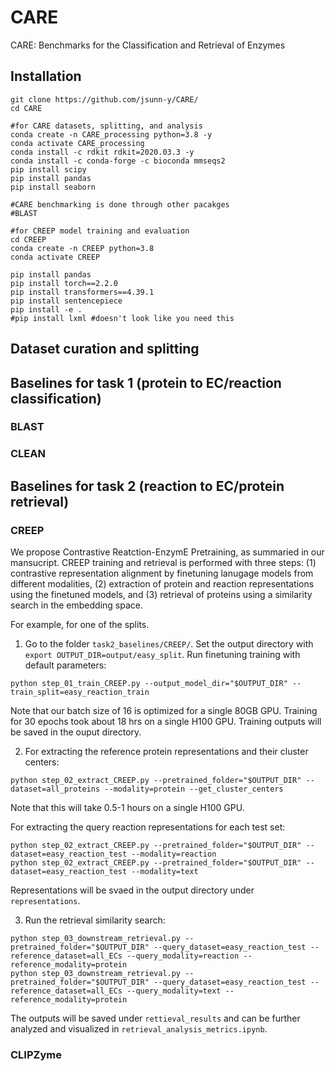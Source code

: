 # CARE
CARE: Benchmarks for the Classification and Retrieval of Enzymes

## Installation

```
git clone https://github.com/jsunn-y/CARE/
cd CARE

#for CARE datasets, splitting, and analysis
conda create -n CARE_processing python=3.8 -y
conda activate CARE_processing
conda install -c rdkit rdkit=2020.03.3 -y
conda install -c conda-forge -c bioconda mmseqs2
pip install scipy
pip install pandas
pip install seaborn

#CARE benchmarking is done through other pacakges
#BLAST

#for CREEP model training and evaluation
cd CREEP
conda create -n CREEP python=3.8
conda activate CREEP

pip install pandas
pip install torch==2.2.0 
pip install transformers==4.39.1
pip install sentencepiece
pip install -e .
#pip install lxml #doesn't look like you need this
```
## Dataset curation and splitting

## Baselines for task 1 (protein to EC/reaction classification)

### BLAST

### CLEAN

## Baselines for task 2 (reaction to EC/protein retrieval)

### CREEP
We propose Contrastive Reatction-EnzymE Pretraining, as summaried in our mansucript. CREEP training and retrieval is performed with three steps: 
(1) contrastive representation alignment by finetuning lanugage models from different modalities, (2) extraction of protein and reaction representations using the finetuned models, and (3) retrieval of proteins using a similarity search in the embedding space.

For example, for one of the splits.

1. Go to the folder `task2_baselines/CREEP/`. Set the output directory with `export OUTPUT_DIR=output/easy_split`. Run finetuning training with default parameters:
```
python step_01_train_CREEP.py --output_model_dir="$OUTPUT_DIR" --train_split=easy_reaction_train
```
Note that our batch size of 16 is optimized for a single 80GB GPU. Training for 30 epochs took about 18 hrs on a single H100 GPU. Training outputs will be saved in the ouput directory.

2. For extracting the reference protein representations and their cluster centers: 
```
python step_02_extract_CREEP.py --pretrained_folder="$OUTPUT_DIR" --dataset=all_proteins --modality=protein --get_cluster_centers
```
Note that this will take 0.5-1 hours on a single H100 GPU.

For extracting the query reaction representations for each test set: 
```
python step_02_extract_CREEP.py --pretrained_folder="$OUTPUT_DIR" --dataset=easy_reaction_test --modality=reaction
python step_02_extract_CREEP.py --pretrained_folder="$OUTPUT_DIR" --dataset=easy_reaction_test --modality=text
```
Representations will be svaed in the output directory under `representations`.

3. Run the retrieval similarity search:
```
python step_03_downstream_retrieval.py --pretrained_folder="$OUTPUT_DIR" --query_dataset=easy_reaction_test --reference_dataset=all_ECs --query_modality=reaction --reference_modality=protein
python step_03_downstream_retrieval.py --pretrained_folder="$OUTPUT_DIR" --query_dataset=easy_reaction_test --reference_dataset=all_ECs --query_modality=text --reference_modality=protein
```
The outputs will be saved under `rettieval_results` and can be further analyzed and visualized in `retrieval_analysis_metrics.ipynb`.
### CLIPZyme
